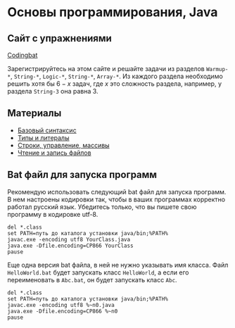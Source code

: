 # Основы программирования, Java

## Сайт с упражнениями

[Codingbat](http://codingbat.com)

Зарегистрируйтесь на этом сайте и решайте задачи из разделов
`Warmup-*`, `String-*`, `Logic-*`, `String-*`, `Array-*`.
Из каждого раздела необходимо решить хотя бы $6 - x$ задач, где
$x$ это сложность раздела, например, у раздела `String-3` она равна 3.  

## Материалы
* [Базовый синтаксис](basic-syntax.md)
* [Типы и литералы](lecture1-types-literals.md)
* [Строки, управление, массивы](lecture2-strings-if-for-functions-arrays.md)
* [Чтение и запись файлов](lecture3-io.md)

## Bat файл для запуска программ
Рекомендую использовать следующий bat файл для запуска программ. В нем настроены кодировки так, чтобы в ваших программах
корректно работал русский язык. Убедитесь только, что вы пишете свою программу в кодировке utf-8.

    del *.class
    set PATH=путь до каталога установки java/bin;%PATH%
    javac.exe -encoding utf8 YourClass.java
    java.exe -Dfile.encoding=CP866 YourClass
    pause

Еще одна версия bat файла, в ней не нужно указывать имя класса. Файл `HelloWorld.bat` будет запускать класс `HelloWorld`,
а если его переименовать в `Abc.bat`, он будет запускать класс `Abc`.

    del *.class
    set PATH=путь до каталога установки java/bin;%PATH%
    javac.exe -encoding utf8 %~n0.java
    java.exe -Dfile.encoding=CP866 %~n0
    pause
